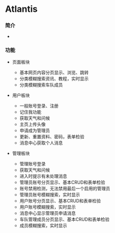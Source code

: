 # Atlantis

### 简介
* 

### 功能
* 页面板块  
    * 基本网页内容分页显示、浏览、跳转
    * 分类模糊搜索资讯、教程，实时显示
    * 分类模糊搜索车队成员 


* 用户板块
    * 一般账号登录、注册
    * 记住我功能
    * 获取天气和问候
    * 主页上传头像
    * 申请成为管理员
    * 更新、重置资料、密码，表单检验
    * 消息中心获取个人消息


* 管理板块
    * 管理账号登录
    * 获取天气和问候
    * 进入时提示有未处理消息
    * 管理员账号分页显示、基本CRUD和表单检验
    * 账号禁用检测，无法禁用最后一个启用的管理员
    * 管理员账号模糊搜索，实时显示
    * 用户账号分页显示、基本CRUD和表单检验
    * 用户账号模糊搜索，实时显示
    * 消息中心显示管理员申请消息
    * 车队管理成员分页显示、基本CRUD和表单检验
    * 成员模糊搜索，实时显示



